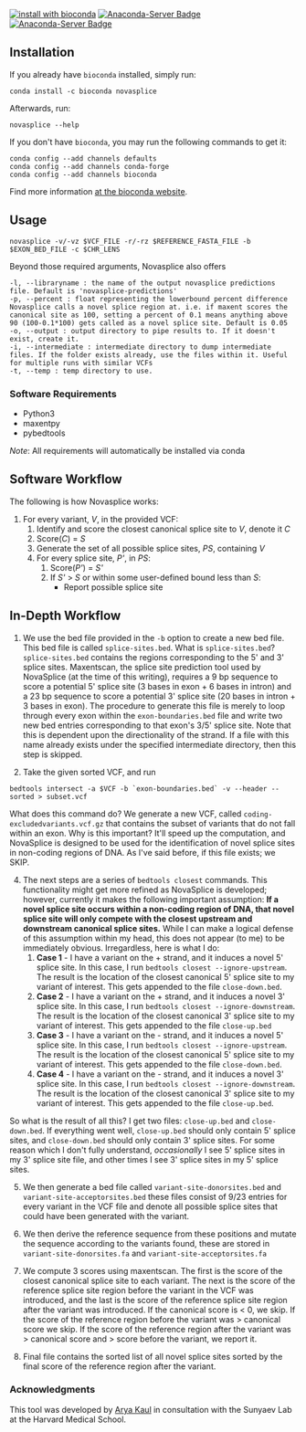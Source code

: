 [![install with bioconda](https://img.shields.io/badge/install%20with-bioconda-brightgreen.svg?style=flat-square)](http://bioconda.github.io/recipes/novasplice/README.html)
[![Anaconda-Server Badge](https://anaconda.org/bioconda/novasplice/badges/downloads.svg)](https://anaconda.org/bioconda/novasplice)
[![Anaconda-Server Badge](https://anaconda.org/bioconda/novasplice/badges/license.svg)](https://anaconda.org/bioconda/novasplice)

## Installation
If you already have `bioconda` installed, simply run:
```
conda install -c bioconda novasplice
```

Afterwards, run:
```
novasplice --help
```

If you don't have `bioconda`, you may run the following commands to get it:
```
conda config --add channels defaults
conda config --add channels conda-forge
conda config --add channels bioconda
```

Find more information [at the bioconda website](https://bioconda.github.io).

## Usage

```
novasplice -v/-vz $VCF_FILE -r/-rz $REFERENCE_FASTA_FILE -b $EXON_BED_FILE -c $CHR_LENS
```

Beyond those required arguments, Novasplice also offers 

```
-l, --libraryname : the name of the output novasplice predictions file. Default is 'novasplice-predictions'
-p, --percent : float representing the lowerbound percent difference Novasplice calls a novel splice region at. i.e. if maxent scores the canonical site as 100, setting a percent of 0.1 means anything above 90 (100-0.1*100) gets called as a novel splice site. Default is 0.05
-o, --output : output directory to pipe results to. If it doesn't exist, create it.
-i, --intermediate : intermediate directory to dump intermediate files. If the folder exists already, use the files within it. Useful for multiple runs with similar VCFs
-t, --temp : temp directory to use. 
```

### Software Requirements
* Python3
* maxentpy
* pybedtools

*Note*: All requirements will automatically be installed via conda

## Software Workflow
The following is how Novasplice works:
1. For every variant, *V*, in the provided VCF:
    1. Identify and score the closest canonical splice site to *V*, denote it *C*
    2. Score(*C*) = *S*
    3. Generate the set of all possible splice sites, *PS*, containing *V*
    4. For every splice site, *P'*, in *PS*:
        1. Score(*P'*) = *S'*
        2. If *S'* > *S* or within some user-defined bound less than *S*:
            * Report possible splice site

## In-Depth Workflow

1. We use the bed file provided in the `-b` option to create a new bed file. This bed file is called `splice-sites.bed`. What is `splice-sites.bed`? `splice-sites.bed` contains the regions corresponding to the 5' and 3' splice sites. Maxentscan, the splice site prediction tool used by NovaSplice (at the time of this writing), requires a 9 bp sequence to score a potential 5' splice site (3 bases in exon + 6 bases in intron) and a 23 bp sequence to score a potential 3' splice site (20 bases in intron + 3 bases in exon). The procedure to generate this file is merely to loop through every exon within the `exon-boundaries.bed` file and write two new bed entries corresponding to that exon's 3/5' splice site. Note that this is dependent upon the directionality of the strand. If a file with this name already exists under the specified intermediate directory, then this step is skipped.

3. Take the given sorted VCF, and run 
```
bedtools intersect -a $VCF -b `exon-boundaries.bed` -v --header --sorted > subset.vcf
```

What does this command do? We generate a new VCF, called `coding-excludedvariants.vcf.gz` that contains the subset of variants that do not fall within an exon. Why is this important? It'll speed up the computation, and NovaSplice is designed to be used for the identification of novel splice sites in non-coding regions of DNA. As I've said before, if this file exists; we SKIP.

4. The next steps are a series of `bedtools closest` commands. This functionality might get more refined as NovaSplice is developed; however, currently it makes the following important assumption: **If a novel splice site occurs within a non-coding region of DNA, that novel splice site will only compete with the closest upstream and downstream canonical splice sites.** While I can make a logical defense of this assumption within my head, this does not appear (to me) to be immediately obvious. Irregardless, here is what I do:
    1. **Case 1** - I have a variant on the + strand, and it induces a novel 5' splice site. In this case, I run `bedtools closest --ignore-upstream`. The result is the location of the closest canonical 5' splice site to my variant of interest. This gets appended to the file `close-down.bed`.
    2. **Case 2** - I have a variant on the + strand, and it induces a novel 3' splice site. In this case, I run `bedtools closest --ignore-downstream`. The result is the location of the closest canonical 3' splice site to my variant of interest. This gets appended to the file `close-up.bed`
    3. **Case 3** - I have a variant on the - strand, and it induces a novel 5' splice site. In this case, I run `bedtools closest --ignore-upstream`. The result is the location of the closest canonical 5' splice site to my variant of interest. This gets appended to the file `close-down.bed`.
    4. **Case 4** - I have a variant on the - strand, and it induces a novel 3' splice site. In this case, I run `bedtools closest --ignore-downstream`. The result is the location of the closest canonical 3' splice site to my variant of interest. This gets appended to the file `close-up.bed`.

So what is the result of all this? I get two files: `close-up.bed` and `close-down.bed`. If everything went well, `close-up.bed` should only contain 5' splice sites, and `close-down.bed` should only contain 3' splice sites. For some reason which I don't fully understand, *occasionally* I see 5' splice sites in my 3' splice site file, and other times I see 3' splice sites in my 5' splice sites.

5. We then generate a bed file called `variant-site-donorsites.bed` and `variant-site-acceptorsites.bed` these files consist of 9/23 entries for every variant in the VCF file and denote all possible splice sites that could have been generated with the variant. 

6. We then derive the reference sequence from these positions and mutate the sequence according to the variants found, these are stored in `variant-site-donorsites.fa` and `variant-site-acceptorsites.fa`

7. We compute 3 scores using maxentscan. The first is the score of the closest canonical splice site to each variant. The next is the score of the reference splice site region before the variant in the VCF was introduced, and the last is the score of the reference splice site region after the variant was introduced. If the canonical score is < 0, we skip. If the score of the reference region before the variant was > canonical score we skip. If the score of the reference region after the variant was > canonical score and > score before the variant, we report it.

8. Final file contains the sorted list of all novel splice sites sorted by the final score of the reference region after the variant.

### Acknowledgments
This tool was developed by [Arya Kaul](aryakaul.github.io) in consultation with the Sunyaev Lab at the Harvard Medical School. 
